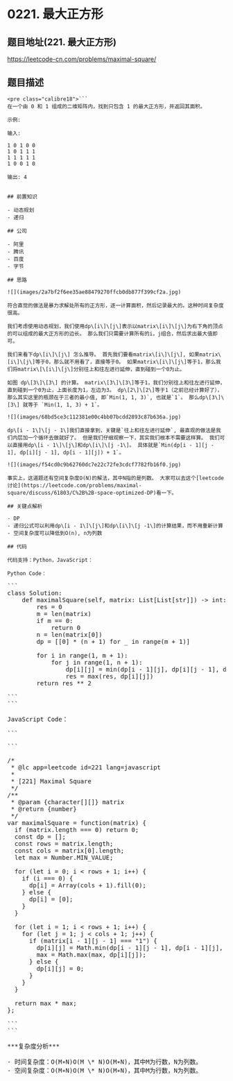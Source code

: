 # 0221. 最大正方形

## 题目地址(221. 最大正方形)

<https://leetcode-cn.com/problems/maximal-square/>

## 题目描述

```
<pre class="calibre18">```
在一个由 0 和 1 组成的二维矩阵内，找到只包含 1 的最大正方形，并返回其面积。

示例:

输入: 

1 0 1 0 0
1 0 1 1 1
1 1 1 1 1
1 0 0 1 0

输出: 4

```
```

## 前置知识

- 动态规划
- 递归

## 公司

- 阿里
- 腾讯
- 百度
- 字节

## 思路

![](images/2a7bf2f6ee35ae88479270ffcb0db877f399cf2a.jpg)

符合直觉的做法是暴力求解处所有的正方形，逐一计算面积，然后记录最大的。这种时间复杂度很高。

我们考虑使用动态规划，我们使用dp\[i\]\[j\]表示以matrix\[i\]\[j\]为右下角的顶点的可以组成的最大正方形的边长。 那么我们只需要计算所有的i，j组合，然后求出最大值即可。

我们来看下dp\[i\]\[j\] 怎么推导。 首先我们要看matrix\[i\]\[j\], 如果matrix\[i\]\[j\]等于0，那么就不用看了，直接等于0。 如果matrix\[i\]\[j\]等于1，那么我们将matrix\[\[i\]\[j\]分别往上和往左进行延伸，直到碰到一个0为止。

如图 dp\[3\]\[3\] 的计算。 matrix\[3\]\[3\]等于1，我们分别往上和往左进行延伸，直到碰到一个0为止，上面长度为1，左边为3。 dp\[2\]\[2\]等于1（之前已经计算好了），那么其实这里的瓶颈在于三者的最小值, 即`Min(1, 1, 3)`, 也就是`1`。 那么dp\[3\]\[3\] 就等于 `Min(1, 1, 3) + 1`。

![](images/68bd5ce3c112381e00c4bb07bcdd2893c87b636a.jpg)

dp\[i - 1\]\[j - 1\]我们直接拿到，关键是`往上和往左进行延伸`, 最直观的做法是我们内层加一个循环去做就好了。 但是我们仔细观察一下，其实我们根本不需要这样算。 我们可以直接用dp\[i - 1\]\[j\]和dp\[i\]\[j -1\]。 具体就是`Min(dp[i - 1][j - 1], dp[i][j - 1], dp[i - 1][j]) + 1`。

![](images/f54cd0c9b62760dc7e22c72fe3cdcf7782fb16f0.jpg)

事实上，这道题还有空间复杂度O(N)的解法，其中N指的是列数。 大家可以去这个[leetcode讨论](https://leetcode.com/problems/maximal-square/discuss/61803/C%2B%2B-space-optimized-DP)看一下。

## 关键点解析

- DP
- 递归公式可以利用dp\[i - 1\]\[j\]和dp\[i\]\[j -1\]的计算结果，而不用重新计算
- 空间复杂度可以降低到O(n), n为列数

## 代码

代码支持：Python，JavaScript：

Python Code：

```
<pre class="calibre18">```
<span class="hljs-class"><span class="hljs-keyword">class</span> <span class="hljs-title">Solution</span>:</span>
    <span class="hljs-function"><span class="hljs-keyword">def</span> <span class="hljs-title">maximalSquare</span><span class="hljs-params">(self, matrix: List[List[str]])</span> -> int:</span>
        res = <span class="hljs-params">0</span>
        m = len(matrix)
        <span class="hljs-keyword">if</span> m == <span class="hljs-params">0</span>:
            <span class="hljs-keyword">return</span> <span class="hljs-params">0</span>
        n = len(matrix[<span class="hljs-params">0</span>])
        dp = [[<span class="hljs-params">0</span>] * (n + <span class="hljs-params">1</span>) <span class="hljs-keyword">for</span> _ <span class="hljs-keyword">in</span> range(m + <span class="hljs-params">1</span>)]

        <span class="hljs-keyword">for</span> i <span class="hljs-keyword">in</span> range(<span class="hljs-params">1</span>, m + <span class="hljs-params">1</span>):
            <span class="hljs-keyword">for</span> j <span class="hljs-keyword">in</span> range(<span class="hljs-params">1</span>, n + <span class="hljs-params">1</span>):
                dp[i][j] = min(dp[i - <span class="hljs-params">1</span>][j], dp[i][j - <span class="hljs-params">1</span>], dp[i - <span class="hljs-params">1</span>][j - <span class="hljs-params">1</span>]) + <span class="hljs-params">1</span> <span class="hljs-keyword">if</span> matrix[i - <span class="hljs-params">1</span>][j - <span class="hljs-params">1</span>] == <span class="hljs-string">"1"</span> <span class="hljs-keyword">else</span> <span class="hljs-params">0</span>
                res = max(res, dp[i][j])
        <span class="hljs-keyword">return</span> res ** <span class="hljs-params">2</span>

```
```

JavaScript Code：

```
<pre class="calibre18">```

<span class="hljs-title">/*
 * @lc app=leetcode id=221 lang=javascript
 *
 * [221] Maximal Square
 */</span>
<span class="hljs-title">/**
 * @param {character[][]} matrix
 * @return {number}
 */</span>
<span class="hljs-keyword">var</span> maximalSquare = <span class="hljs-function"><span class="hljs-keyword">function</span>(<span class="hljs-params">matrix</span>) </span>{
  <span class="hljs-keyword">if</span> (matrix.length === <span class="hljs-params">0</span>) <span class="hljs-keyword">return</span> <span class="hljs-params">0</span>;
  <span class="hljs-keyword">const</span> dp = [];
  <span class="hljs-keyword">const</span> rows = matrix.length;
  <span class="hljs-keyword">const</span> cols = matrix[<span class="hljs-params">0</span>].length;
  <span class="hljs-keyword">let</span> max = <span class="hljs-params">Number</span>.MIN_VALUE;

  <span class="hljs-keyword">for</span> (<span class="hljs-keyword">let</span> i = <span class="hljs-params">0</span>; i < rows + <span class="hljs-params">1</span>; i++) {
    <span class="hljs-keyword">if</span> (i === <span class="hljs-params">0</span>) {
      dp[i] = <span class="hljs-params">Array</span>(cols + <span class="hljs-params">1</span>).fill(<span class="hljs-params">0</span>);
    } <span class="hljs-keyword">else</span> {
      dp[i] = [<span class="hljs-params">0</span>];
    }
  }

  <span class="hljs-keyword">for</span> (<span class="hljs-keyword">let</span> i = <span class="hljs-params">1</span>; i < rows + <span class="hljs-params">1</span>; i++) {
    <span class="hljs-keyword">for</span> (<span class="hljs-keyword">let</span> j = <span class="hljs-params">1</span>; j < cols + <span class="hljs-params">1</span>; j++) {
      <span class="hljs-keyword">if</span> (matrix[i - <span class="hljs-params">1</span>][j - <span class="hljs-params">1</span>] === <span class="hljs-string">"1"</span>) {
        dp[i][j] = <span class="hljs-params">Math</span>.min(dp[i - <span class="hljs-params">1</span>][j - <span class="hljs-params">1</span>], dp[i - <span class="hljs-params">1</span>][j], dp[i][j - <span class="hljs-params">1</span>]) + <span class="hljs-params">1</span>;
        max = <span class="hljs-params">Math</span>.max(max, dp[i][j]);
      } <span class="hljs-keyword">else</span> {
        dp[i][j] = <span class="hljs-params">0</span>;
      }
    }
  }

  <span class="hljs-keyword">return</span> max * max;
};

```
```

***复杂度分析***

- 时间复杂度：O(M∗N)O(M \* N)O(M∗N)，其中M为行数，N为列数。
- 空间复杂度：O(M∗N)O(M \* N)O(M∗N)，其中M为行数，N为列数。